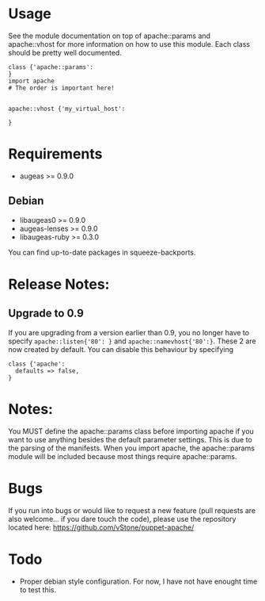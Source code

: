 # Usage

See the module documentation on top of apache::params and apache::vhost for
more information on how to use this module. Each class should be pretty well
documented.

    class {'apache::params':
    }
    import apache
    # The order is important here!


    apache::vhost {'my_virtual_host':

    }

# Requirements

* augeas &gt;= 0.9.0

## Debian

* libaugeas0 &gt;= 0.9.0
* augeas-lenses &gt;= 0.9.0
* libaugeas-ruby &gt;= 0.3.0

You can find up-to-date packages in squeeze-backports.


# Release Notes:

## Upgrade to 0.9

If you are upgrading from a version earlier than 0.9, you no longer have to
specify `apache::listen{'80': }` and `apache::namevhost{'80':}`. These 2 are
now created by default. You can disable this behaviour by specifying

```puppet
class {'apache':
  defaults => false,
}
```


# Notes:

You MUST define the apache::params class before importing apache if you want
to use anything besides the default parameter settings. This is due to the
parsing of the manifests. When you import apache, the apache::params module
will be included because most things require apache::params.


# Bugs

If you run into bugs or would like to request a new feature (pull requests
are also welcome... if you dare touch the code), please use the repository
located here: https://github.com/vStone/puppet-apache/

# Todo

* Proper debian style configuration. For now, I have not have enought time to test this.
